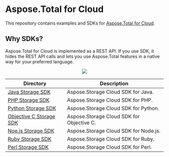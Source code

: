 # Aspose.Total for Cloud
This repository contains examples and SDKs for [Aspose.Total for Cloud](http://www.aspose.com/cloud/total-api.aspx).

## Why SDKs?
Aspose.Total for Cloud is implemented as a REST API. If you use SDK, it hides the REST API calls and lets you use Aspose.Total features in a native way for your preferred language.

<p align="center">
  <a title="Download complete Aspose.Total for Cloud source code" href="https://github.com/asposetotal/Aspose_Total_Cloud/archive/master.zip">
	<img src="https://raw.github.com/AsposeExamples/java-examples-dashboard/master/images/downloadZip-Button-Large.png" />
  </a>
</p>

Directory | Description
--------- | -----------
[Java Storage SDK](SDKs/Aspose.Storage_Cloud_SDK_For_Java)  |  Aspose.Storage Cloud SDK for Java.
[PHP Storage SDK](SDKs/Aspose.Storage_Cloud_SDK_For_PHP)  | Aspose.Storage Cloud SDK for PHP.
[Python Storage SDK](SDKs/Aspose.Storage_Cloud_SDK_For_Python)  | Aspose.Storage Cloud SDK for Python.
[Objective C Storage SDK](SDKs/Aspose.Storage_Cloud_SDK_For_Objective_C)  | Aspose.Storage Cloud SDK for Objective C.
[Noe.js Storage SDK](SDKs/Aspose.Storage_Cloud_SDK_For_NodeJS)  | Aspose.Storage Cloud SDK for Node.js.
[Ruby Storage SDK](SDKs/Aspose.Storage_Cloud_SDK_For_Ruby)  | Aspose.Storage Cloud SDK for Ruby.
[Perl Storage SDK](SDKs/Aspose.Storage_Cloud_SDK_For_Perl)  | Aspose.Storage Cloud SDK for Perl.
